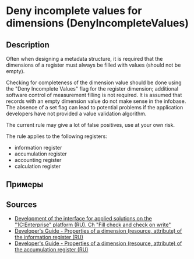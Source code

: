 # Deny incomplete values for dimensions (DenyIncompleteValues)

<!-- Блоки выше заполняются автоматически, не трогать -->
## Description
<!-- Описание диагностики заполняется вручную. Необходимо понятным языком описать смысл и схему работу -->
Often when designing a metadata structure, it is required that the dimensions of a register must always be filled with values (should not be empty).

Checking for completeness of the dimension value should be done using the "Deny Incomplete Values" flag for the register dimension; additional software control of measurement filling is not required.
It is assumed that records with an empty dimension value do not make sense in the infobase.
The absence of a set flag can lead to potential problems if the application developers have not provided a value validation algorithm.

The current rule may give a lot of false positives, use at your own risk.

The rule applies to the following registers:
- information register
- accumulation register
- accounting register
- calculation register

## Примеры
<!-- В данном разделе приводятся примеры, на которые диагностика срабатывает, а также можно привести пример, как можно исправить ситуацию -->

## Sources
<!-- Необходимо указывать ссылки на все источники, из которых почерпнута информация для создания диагностики -->
<!-- Примеры источников

* Source: [Standard: Modules (RU)](https://its.1c.ru/db/v8std#content:456:hdoc)
* Useful information: [Refusal to use modal windows (RU)](https://its.1c.ru/db/metod8dev#content:5272:hdoc)
* Источник: [Cognitive complexity, ver. 1.4](https://www.sonarsource.com/docs/CognitiveComplexity.pdf) -->
- [Development of the interface for applied solutions on the "1C:Enterprise" platform (RU).  Ch "Fill check and check on write"](https://its.1c.ru/db/pubv8devui#content:225:1)
- [Developer's Guide - Properties of a dimension (resource, attribute) of the information register (RU)](https://its.1c.ru/db/v8323doc#bookmark:dev:TI000000349)
- [Developer's Guide - Properties of a dimension (resource, attribute) of the accumulation register (RU)](https://its.1c.ru/db/v8323doc#bookmark:dev:TI000000363)
